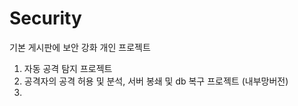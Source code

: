 # Security
기본 게시판에 보안 강화 개인 프로젝트

1. 자동 공격 탐지 프로젝트
2. 공격자의 공격 허용 및 분석, 서버 봉쇄 및 db 복구 프로젝트 (내부망버전)
3. 
